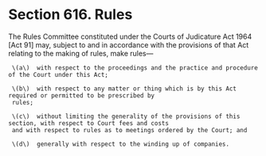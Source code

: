 # Section 616. Rules

The Rules Committee constituted under the Courts of Judicature Act 1964 \[Act 91\] may, subject to and in accordance with the provisions of that Act relating to the making of rules, make rules—

     \(a\)  with respect to the proceedings and the practice and procedure of the Court under this Act;

     \(b\)  with respect to any matter or thing which is by this Act required or permitted to be prescribed by                                  
     rules;

     \(c\)  without limiting the generality of the provisions of this section, with respect to Court fees and costs                                   
     and with respect to rules as to meetings ordered by the Court; and

     \(d\)  generally with respect to the winding up of companies.

